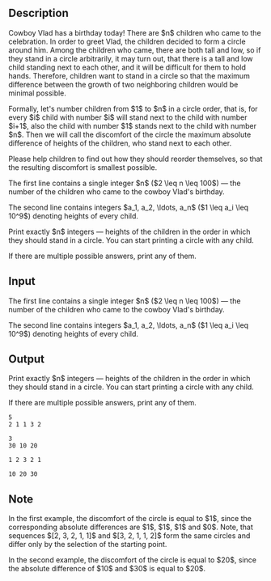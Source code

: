 ## Description

<div><p>Cowboy Vlad has a birthday today! There are $n$ children who came to the celebration. In order to greet Vlad, the children decided to form a circle around him. Among the children who came, there are both tall and low, so if they stand in a circle arbitrarily, it may turn out, that there is a tall and low child standing next to each other, and it will be difficult for them to hold hands. Therefore, children want to stand in a circle so that the maximum difference between the growth of two neighboring children would be minimal possible.</p><p>Formally, let's number children from $1$ to $n$ in a circle order, that is, for every $i$ child with number $i$ will stand next to the child with number $i+1$, also the child with number $1$ stands next to the child with number $n$. Then we will call the discomfort of the circle the maximum absolute difference of heights of the children, who stand next to each other.</p><p>Please help children to find out how they should reorder themselves, so that the resulting discomfort is smallest possible.</p></div><div class="input-specification"><p>The first line contains a single integer $n$ ($2 \leq n \leq 100$)&nbsp;— the number of the children who came to the cowboy Vlad's birthday.</p><p>The second line contains integers $a_1, a_2, \ldots, a_n$ ($1 \leq a_i \leq 10^9$) denoting heights of every child.</p></div><div class="output-specification"><p>Print exactly $n$ integers&nbsp;— heights of the children in the order in which they should stand in a circle. You can start printing a circle with any child.</p><p>If there are multiple possible answers, print any of them.</p></div>

## Input

<p>The first line contains a single integer $n$ ($2 \leq n \leq 100$)&nbsp;— the number of the children who came to the cowboy Vlad's birthday.</p><p>The second line contains integers $a_1, a_2, \ldots, a_n$ ($1 \leq a_i \leq 10^9$) denoting heights of every child.</p>

## Output

<p>Print exactly $n$ integers&nbsp;— heights of the children in the order in which they should stand in a circle. You can start printing a circle with any child.</p><p>If there are multiple possible answers, print any of them.</p>





```input1
5
2 1 1 3 2
```




```input2
3
30 10 20
```




```output1
1 2 3 2 1
```




```output2
10 20 30
```



## Note

<p>In the first example, the discomfort of the circle is equal to $1$, since the corresponding absolute differences are $1$, $1$, $1$ and $0$. Note, that sequences $[2, 3, 2, 1, 1]$ and $[3, 2, 1, 1, 2]$ form the same circles and differ only by the selection of the starting point.</p><p>In the second example, the discomfort of the circle is equal to $20$, since the absolute difference of $10$ and $30$ is equal to $20$.</p>
